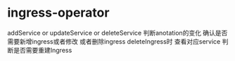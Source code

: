 # ingress-operator

addService or updateService or deleteService 判断anotation的变化 确认是否需要新增ingress或者修改 或者删除ingress
deleteIngress时 查看对应service 判断是否需要重建Ingress
